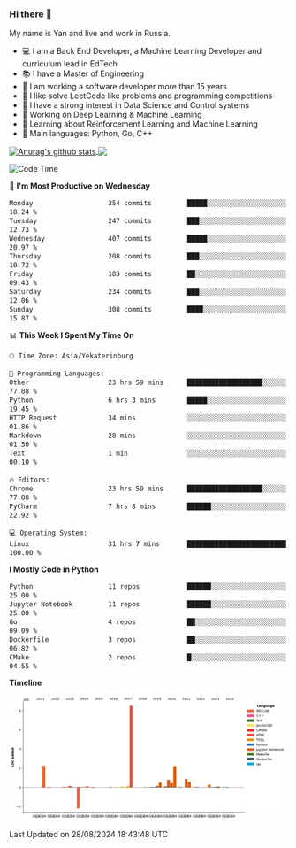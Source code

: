 ### Hi there 👋

My name is Yan and live and work in Russia.

- 💻 I am a Back End Developer, a Machine Learning Developer and curriculum lead in EdTech
- 📚 I have a Master of Engineering
- 🤔 I am working a software developer more than 15 years
- 🌱 I like solve LeetCode like problems and programming competitions
- 📝 I have a strong interest in Data Science and Control systems
- 🔭 Working on Deep Learning & Machine Learning
- 🌱 Learning about Reinforcement Learning and Machine Learning
- 🌟 Main languages: Python, Go, C++

<!--


**yanchick/yanchick** is a ✨ _special_ ✨ repository because its `README.md` (this file) appears on your GitHub profile.

Here are some ideas to get you started:

- I am a self taught Full Stack Developer and a Machine Learning Developer
- 🌱 I’m currently learning ...
- 👯 I’m looking to collaborate on ...
- 🤔 I’m looking for help with ...
- 💬 Ask me about ...
- 📫 How to reach me: ...
- 😄 Pronouns: ...
- ⚡ Fun fact: ...

-->


<a href="https://github.com/anuraghazra/github-readme-stats">
    <img align="center" src="https://github-readme-stats.vercel.app/api?username=yanchick&count_private=true" alt="Anurag's github stats" />
</a>
<a href="https://github.com/anuraghazra/github-readme-stats">
    <img align="center" src="https://github-readme-stats.vercel.app/api/top-langs/?username=yanchick&hide=javascript,html,CSS" />
</a>

<!--START_SECTION:waka-->
![Code Time](http://img.shields.io/badge/Code%20Time-2%2C361%20hrs%2011%20mins-blue)

📅 **I'm Most Productive on Wednesday** 

```text
Monday                   354 commits         █████░░░░░░░░░░░░░░░░░░░░   18.24 % 
Tuesday                  247 commits         ███░░░░░░░░░░░░░░░░░░░░░░   12.73 % 
Wednesday                407 commits         █████░░░░░░░░░░░░░░░░░░░░   20.97 % 
Thursday                 208 commits         ███░░░░░░░░░░░░░░░░░░░░░░   10.72 % 
Friday                   183 commits         ██░░░░░░░░░░░░░░░░░░░░░░░   09.43 % 
Saturday                 234 commits         ███░░░░░░░░░░░░░░░░░░░░░░   12.06 % 
Sunday                   308 commits         ████░░░░░░░░░░░░░░░░░░░░░   15.87 % 
```


📊 **This Week I Spent My Time On** 

```text
🕑︎ Time Zone: Asia/Yekaterinburg

💬 Programming Languages: 
Other                    23 hrs 59 mins      ███████████████████░░░░░░   77.08 % 
Python                   6 hrs 3 mins        █████░░░░░░░░░░░░░░░░░░░░   19.45 % 
HTTP Request             34 mins             ░░░░░░░░░░░░░░░░░░░░░░░░░   01.86 % 
Markdown                 28 mins             ░░░░░░░░░░░░░░░░░░░░░░░░░   01.50 % 
Text                     1 min               ░░░░░░░░░░░░░░░░░░░░░░░░░   00.10 % 

🔥 Editors: 
Chrome                   23 hrs 59 mins      ███████████████████░░░░░░   77.08 % 
PyCharm                  7 hrs 8 mins        ██████░░░░░░░░░░░░░░░░░░░   22.92 % 

💻 Operating System: 
Linux                    31 hrs 7 mins       █████████████████████████   100.00 % 
```

**I Mostly Code in Python** 

```text
Python                   11 repos            ██████░░░░░░░░░░░░░░░░░░░   25.00 % 
Jupyter Notebook         11 repos            ██████░░░░░░░░░░░░░░░░░░░   25.00 % 
Go                       4 repos             ██░░░░░░░░░░░░░░░░░░░░░░░   09.09 % 
Dockerfile               3 repos             ██░░░░░░░░░░░░░░░░░░░░░░░   06.82 % 
CMake                    2 repos             █░░░░░░░░░░░░░░░░░░░░░░░░   04.55 % 
```



**Timeline**

![Lines of Code chart](https://raw.githubusercontent.com/yanchick/yanchick/main/assets/bar_graph.png)


 Last Updated on 28/08/2024 18:43:48 UTC
<!--END_SECTION:waka-->

